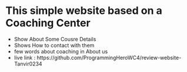 <h1>This simple website based on a Coaching Center </h1>
<ul>
  <li>Show About Some Cousre Details</li>
  <li>Shows How to contact with them</li>
  <li>few words about coaching in About us</li>
  <li>live link : https://github.com/ProgrammingHeroWC4/review-website-Tanvir0234 </li>
  </ul>
  
  
